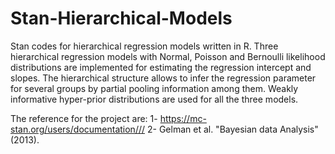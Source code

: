 # Stan-Hierarchical-Models
Stan codes for hierarchical regression models written in R.
Three hierarchical regression models with Normal, Poisson and Bernoulli likelihood distributions are implemented for estimating the regression intercept and slopes. 
The hierarchical structure allows to infer the regression parameter for several groups by partial pooling information among them.
Weakly informative hyper-prior distributions are used for all the three models.

The reference for the project are:
1- https://mc-stan.org/users/documentation///
2- Gelman et al. "Bayesian data Analysis"(2013).
